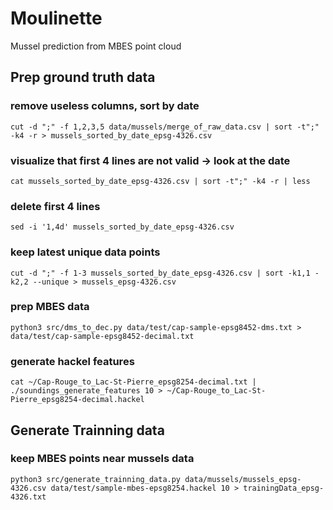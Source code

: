 # Moulinette
Mussel prediction from MBES point cloud
## Prep ground truth data
### remove useless columns, sort by date
```
cut -d ";" -f 1,2,3,5 data/mussels/merge_of_raw_data.csv | sort -t";" -k4 -r > mussels_sorted_by_date_epsg-4326.csv
```
### visualize that first 4 lines are not valid -> look at the date
```
cat mussels_sorted_by_date_epsg-4326.csv | sort -t";" -k4 -r | less
```

### delete first 4 lines
```
sed -i '1,4d' mussels_sorted_by_date_epsg-4326.csv
```

### keep latest unique data points
```
cut -d ";" -f 1-3 mussels_sorted_by_date_epsg-4326.csv | sort -k1,1 -k2,2 --unique > mussels_epsg-4326.csv
```

### prep MBES data
```
python3 src/dms_to_dec.py data/test/cap-sample-epsg8452-dms.txt > data/test/cap-sample-epsg8452-decimal.txt
```
### generate hackel features
```
cat ~/Cap-Rouge_to_Lac-St-Pierre_epsg8254-decimal.txt | ./soundings_generate_features 10 > ~/Cap-Rouge_to_Lac-St-Pierre_epsg8254-decimal.hackel
```

## Generate Trainning data

### keep MBES points near mussels data
```
python3 src/generate_trainning_data.py data/mussels/mussels_epsg-4326.csv data/test/sample-mbes-epsg8254.hackel 10 > trainingData_epsg-4326.txt
```




